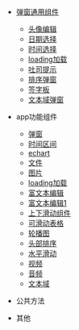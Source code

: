 - [弹窗通用组件](app/)
  - [头像编辑](app/avatarModify)
  - [日期选择](app/calendar)
  - [时间选择](app/datetimePicker)
  - [loading加载](app/loading)
  - [吐司提示](app/toast)
  - [排序弹窗](app/sortSheet)
  - [签字板](app/writepad)
  - [文本域弹窗](app/xgjInput)
  

- app功能组件
  - [弹窗](components/actionSheet)
  - [时间区间](components/dateBar)
  - [echart](components/echarts)
  - [文件](components/file)
  - [图片](components/img)
  - [loading加载](components/loading)
  - [富文本编辑](components/multipleInput)
  - [富文本编辑1](components/richTextArea)
  - [上下滑动组件](components/scroller)
  - [可滑动表格](components/scrollerTable)
  - [轮播图](components/slider)
  - [头部排序](components/sortSheet)
  - [水平滑动](components/swiper)
  - [视频](components/videoComp)
  - [音频](components/voice)
  - [文本域](components/textarea)
   
- 公共方法
- 其他
